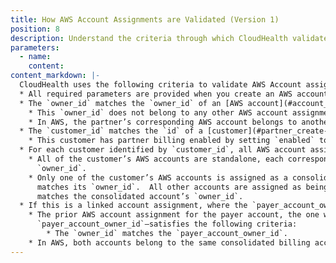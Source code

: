 ```yaml
---
title: How AWS Account Assignments are Validated (Version 1)
position: 8
description: Understand the criteria through which CloudHealth validates Partner AWS Account assignments.
parameters:
  - name:
    content:
content_markdown: |-
  CloudHealth uses the following criteria to validate AWS Account assignments.
  * All required parameters are provided when you create an AWS account assignment. Review [Required Parameters](#assignment_create-aws-account-assignment).
  * The `owner_id` matches the `owner_id` of an [AWS account](#account_enable-aws-account) in the partner’s CloudHealth account.
    * This `owner_id` does not belong to any other AWS account assignment for the partner.
    * In AWS, the partner’s corresponding AWS account belongs to another account’s consolidated billing family.
  * The `customer_id` matches the `id` of a [customer](#partner_create-partner-customer) that belongs to the partner.
    * This customer has partner billing enabled by setting `enabled` to `true` in its `partner_billing_configuration`.
  * For each customer identified by `customer_id`, all AWS account assignments follow one of these patterns:
    * All of the customer’s AWS accounts are standalone, each corresponding assignment’s `payer_account_owner_id` matches its
      `owner_id`.
    * Only one of the customer’s AWS accounts is assigned as a consolidated account. Its assignment’s `payer_account_owner_id`
      matches its `owner_id`.  All other accounts are assigned as being linked to it. Each corresponding assignment’s `payer_account_owner_id`
      matches the consolidated account’s `owner_id`.
  * If this is a linked account assignment, where the `payer_account_owner_id` does not match the `owner_id`, then the `payer_account_owner_id` matches the `owner_id` of a prior AWS account assignment for the same `customer_id`. These additional criteria apply:
    * The prior AWS account assignment for the payer account, the one whose `owner_id` matches this assignment’s
      `payer_account_owner_id`—satisfies the following criteria:
        * The `owner_id` matches the `payer_account_owner_id`.
    * In AWS, both accounts belong to the same consolidated billing account family—the partner has a single account whose consolidated billing configuration contains both customer accounts as linked accounts.
---
```

